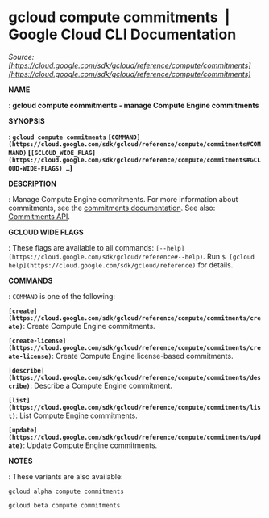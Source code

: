 # gcloud compute commitments  |  Google Cloud CLI Documentation

*Source: [https://cloud.google.com/sdk/gcloud/reference/compute/commitments](https://cloud.google.com/sdk/gcloud/reference/compute/commitments)*

**NAME**

: **gcloud compute commitments - manage Compute Engine commitments**

**SYNOPSIS**

: **`gcloud compute commitments` `[COMMAND](https://cloud.google.com/sdk/gcloud/reference/compute/commitments#COMMAND)` [`[GCLOUD_WIDE_FLAG](https://cloud.google.com/sdk/gcloud/reference/compute/commitments#GCLOUD-WIDE-FLAGS) …`]**

**DESCRIPTION**

: Manage Compute Engine commitments.
For more information about commitments, see the [commitments
documentation](https://cloud.google.com/compute/docs/instances/signing-up-committed-use-discounts).
See also: [Commitments
API](https://cloud.google.com/compute/docs/reference/rest/v1/regionCommitments).

**GCLOUD WIDE FLAGS**

: These flags are available to all commands: `[--help](https://cloud.google.com/sdk/gcloud/reference#--help)`.
Run `$ [gcloud help](https://cloud.google.com/sdk/gcloud/reference)` for details.

**COMMANDS**

: ``COMMAND`` is one of the following:

**`[create](https://cloud.google.com/sdk/gcloud/reference/compute/commitments/create)`**:
Create Compute Engine commitments.

**`[create-license](https://cloud.google.com/sdk/gcloud/reference/compute/commitments/create-license)`**:
Create Compute Engine license-based commitments.

**`[describe](https://cloud.google.com/sdk/gcloud/reference/compute/commitments/describe)`**:
Describe a Compute Engine commitment.

**`[list](https://cloud.google.com/sdk/gcloud/reference/compute/commitments/list)`**:
List Compute Engine commitments.

**`[update](https://cloud.google.com/sdk/gcloud/reference/compute/commitments/update)`**:
Update Compute Engine commitments.

**NOTES**

: These variants are also available:

```
gcloud alpha compute commitments
```

```
gcloud beta compute commitments
```